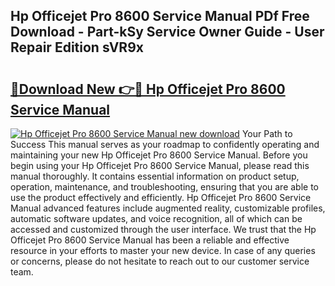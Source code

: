 ## Hp Officejet Pro 8600 Service Manual PDf Free Download - Part-kSy Service Owner Guide - User Repair Edition sVR9x

# <h2><a href="http://bc22990.oget.top/?id=Hp+Officejet+Pro+8600+Service+Manual">🔗Download New 👉🔴 Hp Officejet Pro 8600 Service Manual</a></h2>

[![Hp Officejet Pro 8600 Service Manual new download](https://i.imgur.com/5g1atiW.png)](http://bc22990.oget.top/?id=Hp+Officejet+Pro+8600+Service+Manual)
Your Path to Success This manual serves as your roadmap to confidently operating and maintaining your new Hp Officejet Pro 8600 Service Manual. Before you begin using your Hp Officejet Pro 8600 Service Manual, please read this manual thoroughly. It contains essential information on product setup, operation, maintenance, and troubleshooting, ensuring that you are able to use the product effectively and efficiently. Hp Officejet Pro 8600 Service Manual advanced features include augmented reality, customizable profiles, automatic software updates, and voice recognition, all of which can be accessed and customized through the user interface. We trust that the Hp Officejet Pro 8600 Service Manual has been a reliable and effective resource in your efforts to master your new device. In case of any queries or concerns, please do not hesitate to reach out to our customer service team.
